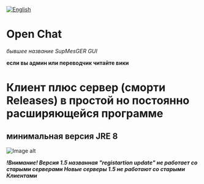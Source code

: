 [![English](https://img.shields.io/badge/lang-%D1%80%D1%83%D1%81-red?style=flat)]()
# Open Chat
_бывшее название SupMesGER GUI_

**если вы админ или переводчик читайте вики**

# Клиент плюс сервер (сморти Releases) в простой но постоянно расширяющейся программе
## минимальная версия JRE 8

![Image alt](https://github.com/Fedyk3212/Open-Chat/blob/228150aa8ff3b40c62c5f90b037d6cb7edae6936/logo.png)

  ***!Внимание!
   Версия 1.5 названная "registartion update" не работает со старыми серверами
   Новые серверы 1.5 не работают со старыми Клиентами***
